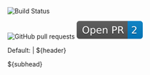 
![Build Status](https://github.com/RahulVadisetty91/RestService/actions/workflows/build.yml/badge.svg?branch=develop/pipeline)

<img alt="GitHub pull requests" src="https://img.shields.io/github/issues-pr-raw/RahulVadisetty91/RestService?branch=develop/pipeline">

<img alt="GitHub pull requests" src="./PR.svg">

Default: |
  ${header}
      
  ${subhead}
